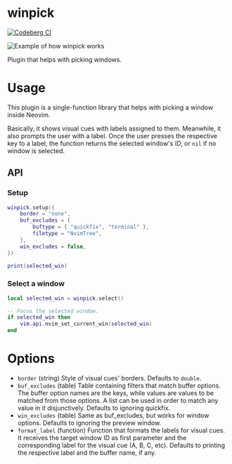 # winpick

[![Codeberg CI](https://ci.codeberg.org/api/badges/gbrlsnchs/winpick.nvim/status.svg)](https://codeberg.org/gbrlsnchs/winpick.nvim/commits/branch/trunk)

![Example of how winpick works](https://i.imgur.com/4xACRUJ.png)

Plugin that helps with picking windows.

# Usage

This plugin is a single-function library that helps with picking a window inside Neovim.

Basically, it shows visual cues with labels assigned to them. Meanwhile, it also prompts the user
with a label. Once the user presses the respective key to a label, the function returns the selected
window's ID, or `nil` if no window is selected.

## API
### Setup
```lua
winpick.setup({
	border = "none",
	buf_excludes = {
		buftype = { "quickfix", "terminal" },
		filetype = "NvimTree",
	},
	win_excludes = false,
})

print(selected_win)
```

### Select a window
```lua
local selected_win = winpick.select()

-- Focus the selected window.
if selected_win then
	vim.api.nvim_set_current_win(selected_win)
end
```

# Options

- `border` (string) Style of visual cues' borders. Defaults to `double`.
- `buf_excludes` (table) Table containing filters that match buffer options. The buffer option names
  are the keys, while values are values to be matched from those options. A list can be used in
  order to match any value in it disjunctively. Defaults to ignoring quickfix.
- `win_excludes` (table) Same as buf_excludes, but works for window options. Defaults to ignoring
  the preview window.
- `format_label` (function) Function that formats the labels for visual cues. It receives the target
  window ID as first parameter and the corresponding label for the visual cue (A, B, C, etc).
  Defaults to printing the respective label and the buffer name, if any.
